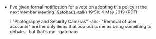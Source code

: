 -   I've given formal notification for a vote on adopting this policy at
    the next member meeting. [Gatohaus](User:Gatohaus)
    ([talk](User_talk:Gatohaus)) 19:58, 4 May 2013 (PDT)

    :   "Photography and Security Cameras" -and- "Removal of user
        accounts" are the only items that pop out to me as being
        something to debate... but that's me. -gatohaus
